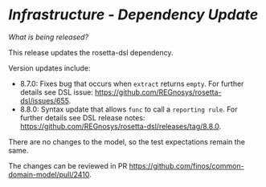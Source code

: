 # _Infrastructure - Dependency Update_

_What is being released?_

This release updates the rosetta-dsl dependency.

Version updates include:
- 8.7.0: Fixes bug that occurs when `extract` returns `empty`. For further details see DSL issue: https://github.com/REGnosys/rosetta-dsl/issues/655.
- 8.8.0: Syntax update that allows `func` to call a `reporting rule`. For further details see DSL release notes: https://github.com/REGnosys/rosetta-dsl/releases/tag/8.8.0.

There are no changes to the model, so the test expectations remain the same.

The changes can be reviewed in PR https://github.com/finos/common-domain-model/pull/2410.
